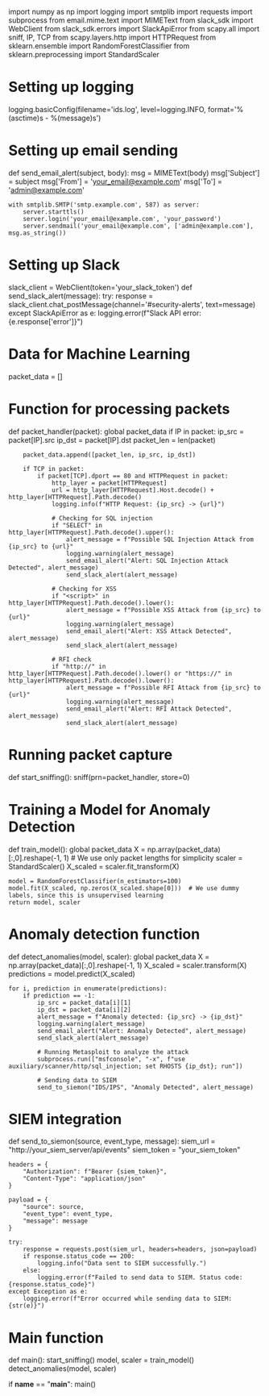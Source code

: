 import numpy as np
import logging
import smtplib
import requests
import subprocess
from email.mime.text import MIMEText
from slack_sdk import WebClient
from slack_sdk.errors import SlackApiError
from scapy.all import sniff, IP, TCP
from scapy.layers.http import HTTPRequest
from sklearn.ensemble import RandomForestClassifier
from sklearn.preprocessing import StandardScaler

# Setting up logging
logging.basicConfig(filename='ids.log', level=logging.INFO, format='%(asctime)s - %(message)s')

# Setting up email sending
def send_email_alert(subject, body):
    msg = MIMEText(body)
    msg['Subject'] = subject
    msg['From'] = 'your_email@example.com'
    msg['To'] = 'admin@example.com'

    with smtplib.SMTP('smtp.example.com', 587) as server:
        server.starttls()
        server.login('your_email@example.com', 'your_password')
        server.sendmail('your_email@example.com', ['admin@example.com'], msg.as_string())

# Setting up Slack
slack_client = WebClient(token='your_slack_token')
def send_slack_alert(message):
    try:
        response = slack_client.chat_postMessage(channel='#security-alerts', text=message)
    except SlackApiError as e:
        logging.error(f"Slack API error: {e.response['error']}")

# Data for Machine Learning
packet_data = []

# Function for processing packets
def packet_handler(packet):
    global packet_data
    if IP in packet:
        ip_src = packet[IP].src
        ip_dst = packet[IP].dst
        packet_len = len(packet)

        packet_data.append([packet_len, ip_src, ip_dst])

        if TCP in packet:
            if packet[TCP].dport == 80 and HTTPRequest in packet:
                http_layer = packet[HTTPRequest]
                url = http_layer[HTTPRequest].Host.decode() + http_layer[HTTPRequest].Path.decode()
                logging.info(f"HTTP Request: {ip_src} -> {url}")

                # Checking for SQL injection
                if "SELECT" in http_layer[HTTPRequest].Path.decode().upper():
                    alert_message = f"Possible SQL Injection Attack from {ip_src} to {url}"
                    logging.warning(alert_message)
                    send_email_alert("Alert: SQL Injection Attack Detected", alert_message)
                    send_slack_alert(alert_message)

                # Checking for XSS
                if "<script>" in http_layer[HTTPRequest].Path.decode().lower():
                    alert_message = f"Possible XSS Attack from {ip_src} to {url}"
                    logging.warning(alert_message)
                    send_email_alert("Alert: XSS Attack Detected", alert_message)
                    send_slack_alert(alert_message)

                # RFI check
                if "http://" in http_layer[HTTPRequest].Path.decode().lower() or "https://" in http_layer[HTTPRequest].Path.decode().lower():
                    alert_message = f"Possible RFI Attack from {ip_src} to {url}"
                    logging.warning(alert_message)
                    send_email_alert("Alert: RFI Attack Detected", alert_message)
                    send_slack_alert(alert_message)

# Running packet capture
def start_sniffing():
    sniff(prn=packet_handler, store=0)

# Training a Model for Anomaly Detection
def train_model():
    global packet_data
    X = np.array(packet_data)[:,0].reshape(-1, 1)  # We use only packet lengths for simplicity
    scaler = StandardScaler()
    X_scaled = scaler.fit_transform(X)

    model = RandomForestClassifier(n_estimators=100)
    model.fit(X_scaled, np.zeros(X_scaled.shape[0]))  # We use dummy labels, since this is unsupervised learning
    return model, scaler

# Anomaly detection function
def detect_anomalies(model, scaler):
    global packet_data
    X = np.array(packet_data)[:,0].reshape(-1, 1)
    X_scaled = scaler.transform(X)
    predictions = model.predict(X_scaled)

    for i, prediction in enumerate(predictions):
        if prediction == -1:
            ip_src = packet_data[i][1]
            ip_dst = packet_data[i][2]
            alert_message = f"Anomaly detected: {ip_src} -> {ip_dst}"
            logging.warning(alert_message)
            send_email_alert("Alert: Anomaly Detected", alert_message)
            send_slack_alert(alert_message)

            # Running Metasploit to analyze the attack
            subprocess.run(["msfconsole", "-x", f"use auxiliary/scanner/http/sql_injection; set RHOSTS {ip_dst}; run"])

            # Sending data to SIEM
            send_to_siemon("IDS/IPS", "Anomaly Detected", alert_message)

# SIEM integration
def send_to_siemon(source, event_type, message):
    siem_url = "http://your_siem_server/api/events"
    siem_token = "your_siem_token"
    
    headers = {
        "Authorization": f"Bearer {siem_token}",
        "Content-Type": "application/json"
    }
    
    payload = {
        "source": source,
        "event_type": event_type,
        "message": message
    }
    
    try:
        response = requests.post(siem_url, headers=headers, json=payload)
        if response.status_code == 200:
            logging.info("Data sent to SIEM successfully.")
        else:
            logging.error(f"Failed to send data to SIEM. Status code: {response.status_code}")
    except Exception as e:
        logging.error(f"Error occurred while sending data to SIEM: {str(e)}")

# Main function
def main():
    start_sniffing()
    model, scaler = train_model()
    detect_anomalies(model, scaler)

if __name__ == "__main__":
    main()
